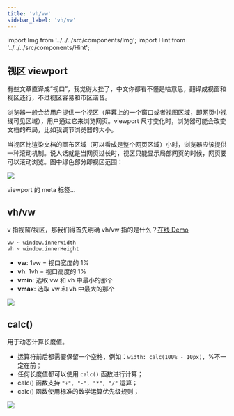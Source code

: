 ```yaml
---
title: 'vh/vw'
sidebar_label: 'vh/vw'
---
```


import Img from '../../../src/components/Img'; import Hint from '../../../src/components/Hint';

## 视区 viewport

有些文章直译成“视口”，我觉得太挫了，中文你都看不懂是啥意思，翻译成视窗和视区还行，不过视区容易和市区谐音。

浏览器一般会给用户提供一个视区（屏幕上的一个窗口或者视图区域，即网页中视线可见区域），用户通过它来浏览网页。viewport 尺寸变化时，浏览器可能会改变文档的布局，比如我调节浏览器的大小。

当视区比渲染文档的画布区域（可以看成是整个网页区域）小时，浏览器应该提供一种滚动机制。说人话就是当网页过长时，视区只能显示局部网页的时候，网页要可以滚动浏览。图中绿色部分即视区范围：

<img src='https://cosmos-x.oss-cn-hangzhou.aliyuncs.com/kqJMh6.jpg'/>

viewport 的 meta 标签...

## vh/vw

v 指视窗/视区，那我们得首先明确 vh/vw 指的是什么？[在线 Demo](https://www.zhangxinxu.com/study/201209/vw-vh-to-pixel.html)

```text
vw ~ window.innerWidth
vh ~ window.innerHeight
```

- **vw**: 1vw = 视口宽度的 1%
- **vh**: 1vh = 视口高度的 1%
- **vmin**: 选取 vw 和 vh 中最小的那个
- **vmax**: 选取 vw 和 vh 中最大的那个

<img src='https://cosmos-x.oss-cn-hangzhou.aliyuncs.com/4h4phi.jpg'/>

## calc()

用于动态计算长度值。

- 运算符前后都需要保留一个空格，例如：`width: calc(100% - 10px)`，%不一定在前；
- 任何长度值都可以使用 `calc()` 函数进行计算；
- calc() 函数支持 `"+", "-", "*", "/"` 运算；
- calc() 函数使用标准的数学运算优先级规则；

<img src='https://cosmos-x.oss-cn-hangzhou.aliyuncs.com/ej1QJV.jpg'/>
